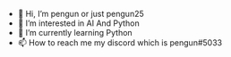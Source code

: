 - 👋 Hi, I’m pengun or just pengun25
- 👀 I’m interested in AI And Python
- 🌱 I’m currently learning Python
- 📫 How to reach me my discord which is pengun#5033

<!---
pengun25/pengun25 is a ✨ special ✨ repository because its `README.md` (this file) appears on your GitHub profile.
You can click the Preview link to take a look at your changes.
--->
